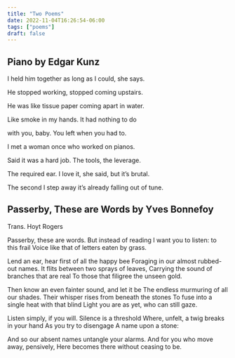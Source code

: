 ```yaml
---
title: "Two Poems"
date: 2022-11-04T16:26:54-06:00
tags: ["poems"]
draft: false
---
```


## Piano by Edgar Kunz

I held him together
as long as I could, she says.

He stopped working,
stopped coming upstairs.

He was like tissue paper
coming apart in water.

Like smoke in my hands.
It had nothing to do

with you, baby. You left
when you had to.

I met a woman once
who worked on pianos.

Said it was a hard job.
The tools, the leverage.

The required ear. I love it,
she said, but it’s brutal.

The second I step away
it’s already falling out of tune.

## Passerby, These are Words by Yves Bonnefoy
Trans. Hoyt Rogers

Passerby, these are words. But instead of reading
I want you to listen: to this frail
Voice like that of letters eaten by grass.

Lend an ear, hear first of all the happy bee
Foraging in our almost rubbed-out names.
It flits between two sprays of leaves,
Carrying the sound of branches that are real
To those that filigree the unseen gold.

Then know an even fainter sound, and let it be
The endless murmuring of all our shades.
Their whisper rises from beneath the stones
To fuse into a single heat with that blind
Light you are as yet, who can still gaze.

Listen simply, if you will. Silence is a threshold
Where, unfelt, a twig breaks in your hand
As you try to disengage
A name upon a stone:

And so our absent names untangle your alarms.
And for you who move away, pensively,
Here becomes there without ceasing to be.

